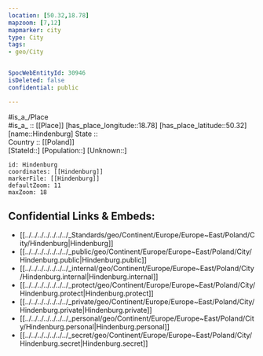 ```yaml
---
location: [50.32,18.78] 
mapzoom: [7,12] 
mapmarker: city 
type: City
tags:
- geo/City


SpocWebEntityId: 30946
isDeleted: false
confidential: public

---
```

#is_a_/Place  
#is_a_ :: [[Place]] 
[has_place_longitude::18.78] 
[has_place_latitude::50.32] 
[name::Hindenburg] 
State ::  
Country :: [[Poland]]  
[StateId::] 
[Population::] 
[Unknown::] 


```leaflet
id: Hindenburg
coordinates: [[Hindenburg]] 
markerFile: [[Hindenburg]] 
defaultZoom: 11 
maxZoom: 18
```


## Confidential Links & Embeds: 
- [[../../../../../../../_Standards/geo/Continent/Europe/Europe~East/Poland/City/Hindenburg|Hindenburg]] 
- [[../../../../../../../_public/geo/Continent/Europe/Europe~East/Poland/City/Hindenburg.public|Hindenburg.public]] 
- [[../../../../../../../_internal/geo/Continent/Europe/Europe~East/Poland/City/Hindenburg.internal|Hindenburg.internal]] 
- [[../../../../../../../_protect/geo/Continent/Europe/Europe~East/Poland/City/Hindenburg.protect|Hindenburg.protect]] 
- [[../../../../../../../_private/geo/Continent/Europe/Europe~East/Poland/City/Hindenburg.private|Hindenburg.private]] 
- [[../../../../../../../_personal/geo/Continent/Europe/Europe~East/Poland/City/Hindenburg.personal|Hindenburg.personal]] 
- [[../../../../../../../_secret/geo/Continent/Europe/Europe~East/Poland/City/Hindenburg.secret|Hindenburg.secret]] 
